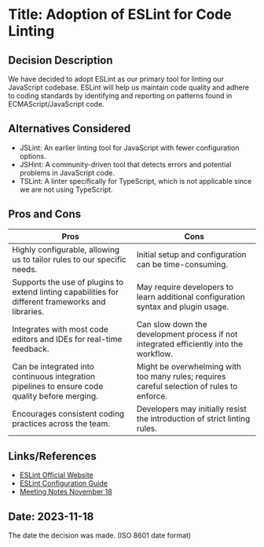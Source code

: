 # Title: Adoption of ESLint for Code Linting

## Decision Description
We have decided to adopt ESLint as our primary tool for linting our JavaScript codebase. ESLint will help us maintain code quality and adhere to coding standards by identifying and reporting on patterns found in ECMAScript/JavaScript code.

## Alternatives Considered
- JSLint: An earlier linting tool for JavaScript with fewer configuration options.
- JSHint: A community-driven tool that detects errors and potential problems in JavaScript code.
- TSLint: A linter specifically for TypeScript, which is not applicable since we are not using TypeScript.

## Pros and Cons

| Pros | Cons |
|------|------|
| Highly configurable, allowing us to tailor rules to our specific needs. | Initial setup and configuration can be time-consuming. |
| Supports the use of plugins to extend linting capabilities for different frameworks and libraries. | May require developers to learn additional configuration syntax and plugin usage. |
| Integrates with most code editors and IDEs for real-time feedback. | Can slow down the development process if not integrated efficiently into the workflow. |
| Can be integrated into continuous integration pipelines to ensure code quality before merging. | Might be overwhelming with too many rules; requires careful selection of rules to enforce. |
| Encourages consistent coding practices across the team. | Developers may initially resist the introduction of strict linting rules. |

## Links/References
- [ESLint Official Website](https://eslint.org/)
- [ESLint Configuration Guide](https://eslint.org/docs/user-guide/configuring)
- [Meeting Notes November 18](admin/meetings/2023-11-18.md)

## Date: 2023-11-18
The date the decision was made.
(ISO 8601 date format)
